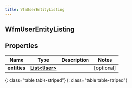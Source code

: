 ```yaml
---
title: WfmUserEntityListing
---
```

## WfmUserEntityListing


## Properties

| Name | Type | Description | Notes |
| ------------ | ------------- | ------------- | ------------- |
| **entities** | [**List&lt;User&gt;**](User.html) |  |  [optional] |
{: class="table table-striped"}
{: class="table table-striped"}



